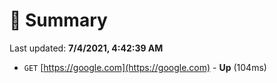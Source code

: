 # 📖 Summary
Last updated: **7/4/2021, 4:42:39 AM**

- `GET` [https://google.com](https://google.com) - **Up** (104ms)
